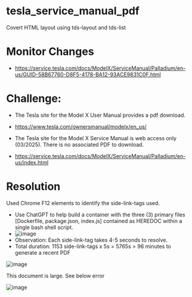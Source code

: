 # tesla_service_manual_pdf
Covert HTML layout using tds-layout and tds-list

# Monitor Changes
- https://service.tesla.com/docs/ModelX/ServiceManual/Palladium/en-us/GUID-58B67760-D8F5-4178-BA12-93ACE9831C0F.html


# Challenge:
- The Tesla site for the Model X User Manual provides a pdf download.
- https://www.tesla.com/ownersmanual/modelx/en_us/    
  
- The Tesla site for the Model X Service Manual is web access only (03/2025).   There is no associated PDF to download.
- https://service.tesla.com/docs/ModelX/ServiceManual/Palladium/en-us/index.html  
  

# Resolution
Used Chrome F12 elements to identify the side-link-tags used.
- Use ChatGPT to help build a container with the three (3) primary files [Dockerfile, package.json, index.js] contained as HEREDOC within a single bash shell script.
- ![image](https://github.com/user-attachments/assets/7223dc70-63f1-4ba9-bf60-324e72268f6c)
- Observation:  Each side-link-tag takes 4-5 seconds to resolve.
- Total duration: 1153 side-link-tags x 5s = 5765s  > 96 minutes to generate a recent PDF
  


![image](https://github.com/user-attachments/assets/989077c4-148a-4c2b-81a8-0e7f55c44426)


This document is large.  See below error

![image](https://github.com/user-attachments/assets/7899fd57-6208-4909-8647-9bbe725aa11f)
